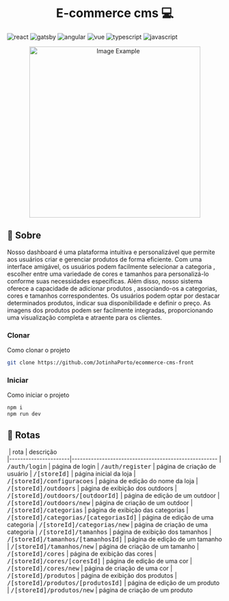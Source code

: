 [JAVASCRIPT__BADGE]: https://img.shields.io/badge/Javascript-000?style=for-the-badge&logo=javascript
[TYPESCRIPT__BADGE]: https://img.shields.io/badge/typescript-D4FAFF?style=for-the-badge&logo=typescript
[REACT__BADGE]: https://img.shields.io/badge/React-005CFE?style=for-the-badge&logo=react
[VUE__BADGE]: https://img.shields.io/badge/VueJS-fff?style=for-the-badge&logo=vue
[GATSBY__BADGE]: https://img.shields.io/badge/Gatsby-7026b9?style=for-the-badge&logo=gatsby
[ANGULAR__BADGE]: https://img.shields.io/badge/Angular-red?style=for-the-badge&logo=angular
[PROJECT__BADGE]: https://img.shields.io/badge/📱Visit_this_project-000?style=for-the-badge&logo=project
[PROJECT__URL]: https://github.com/Fernanda-Kipper/Readme-Templates

<h1 align="center" style="font-weight: bold;">E-commerce cms 💻</h1>

![react][REACT__BADGE]
![gatsby][GATSBY__BADGE]
![angular][ANGULAR__BADGE]
![vue][VUE__BADGE]
![typescript][TYPESCRIPT__BADGE]
![javascript][JAVASCRIPT__BADGE]



<p align="center">
    <img src="../.github/example.png" alt="Image Example" width="400px">
</p>

<h2 >📌 Sobre</h2>

Nosso dashboard é uma plataforma intuitiva e personalizável que permite aos usuários criar e gerenciar produtos de forma eficiente. Com uma interface amigável, os usuários podem facilmente selecionar a categoria , escolher entre uma variedade de cores e tamanhos para personalizá-lo conforme suas necessidades específicas.
Além disso, nosso sistema oferece a capacidade de adicionar produtos , associando-os a categorias, cores e tamanhos correspondentes. Os usuários podem optar por destacar determinados produtos, indicar sua disponibilidade e definir o preço. As imagens dos produtos podem ser facilmente integradas, proporcionando uma visualização completa e atraente para os clientes.



<h3>Clonar</h3>

Como clonar o projeto

```bash
git clone https://github.com/JotinhaPorto/ecommerce-cms-front
```

<h3>Iniciar</h3>

Como iniciar o projeto

```bash
npm i 
npm run dev
```

<h2>📍 Rotas </h2>

​
| rota              | descrição                                          
|----------------------|-----------------------------------------------------
| <kbd>/auth/login</kbd>     | página de login
| <kbd>/auth/register</kbd>     | página de criação de usuário
| <kbd>/[storeId]</kbd>     | página inicial da loja
| <kbd>/[storeId]/configuracoes</kbd>     | página de edição do nome da loja
| <kbd>/[storeId]/outdoors</kbd>     | página de exibição dos outdoors
| <kbd>/[storeId]/outdoors/[outdoorId]</kbd>     | página de edição de um outdoor
| <kbd>/[storeId]/outdoors/new</kbd>     | página de criação de um outdoor
| <kbd>/[storeId]/categorias</kbd>     | página de exibição das categorias
| <kbd>/[storeId]/categorias/[categoriasId]</kbd>     | página de edição de uma categoria
| <kbd>/[storeId]/categorias/new</kbd>     | página de criação de uma categoria
| <kbd>/[storeId]/tamanhos</kbd>     | página de exibição dos tamanhos
| <kbd>/[storeId]/tamanhos/[tamanhosId]</kbd>     | página de edição de um tamanho
| <kbd>/[storeId]/tamanhos/new</kbd>     | página de criação de um tamanho
| <kbd>/[storeId]/cores</kbd>     | página de exibição das cores
| <kbd>/[storeId]/cores/[coresId]</kbd>     | página de edição de uma cor
| <kbd>/[storeId]/cores/new</kbd>     | página de criação de uma cor
| <kbd>/[storeId]/produtos</kbd>     | página de exibição dos produtos
| <kbd>/[storeId]/produtos/[produtosId]</kbd>     | página de edição de um produto
| <kbd>/[storeId]/produtos/new</kbd>     | página de criação de um produto



